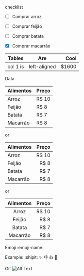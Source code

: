
checklist
- [ ] Comprar arroz
- [ ] Comprar feijão
- [ ] Comprar batata
- [x] Comprar macarrão


| Tables | Are | Cool |
|----------|:-------------:|------:| 
|col 1 is| left-aligned | $1600 |


Data

Alimentos | Preço
--------- | ------
Arroz     | R$ 10
Feijão    | R$ 8
Batata    | R$ 7
Macarrão  | R$ 8

or

Alimentos | Preço
--------- | ------:
Arroz     | R$ 10
Feijão    | R$ 8
Batata    | R$ 7
Macarrão  | R$ 8

or

Alimentos | Preço
:-------: | ------:
Arroz     | R$ 10
Feijão    | R$ 8
Batata    | R$ 7
Macarrão  | R$ 8


Emoji
:emoji-name:

Example:
	:shipit:
	:sparkles:
	:-1:
	:+1:
	:clap:


Gif
![Alt Text](https://github.com/{user}/{repo}/raw/{branch}/path/to/image.gif)
